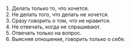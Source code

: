 1. Делать только то, что хочется.
2. Не делать того, что делать не хочется.
3. Сразу говорить о том, что не нравится.
4. Не отвечать, когда не спрашивают.
5. Отвечать только на вопрос.
6. Выясняя отношения, говорить только о себе.
